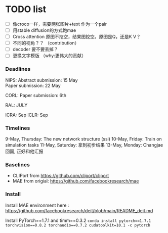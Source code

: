 # TODO list
- [ ] 像croco一样，需要两张图片+text 作为一个pair
- [ ] 用stable diffusion的方式跑mae
- [ ] Cross attention 原图不挖空，结果图挖空。原图是Q，还是K V？
- [ ] 不同的视角？？ （contribution）
- [ ] decoder 要不要丢掉？
- [ ] 更换文字模版 （why:更伟大的贡献）

### Deadlines
NIPS:
Abstract submission: 15 May \
Paper submission: 22 May

CORL:
Paper submission: 6th

RAL: JULY

ICRA: Sep
ICLR: Sep

### Timelines
9-May, Thursday: 
    The new network structure (ssl)
10-May, Friday:
    Train on simulation tasks
11-May, Saturday:
    拿到初步结果
13-May, Monday:
    Changjae 回国, 正好和他汇报


### Baselines
- CLIPort from https://github.com/cliport/cliport
- MAE from origial: https://github.com/facebookresearch/mae


### Install
Install MAE environment here : https://github.com/facebookresearch/deit/blob/main/README_deit.md

Install PyTorch==1.7.1 and timm==0.3.2
`conda install pytorch==1.7.1 torchvision==0.8.2 torchaudio==0.7.2 cudatoolkit=10.1 -c pytorch`

